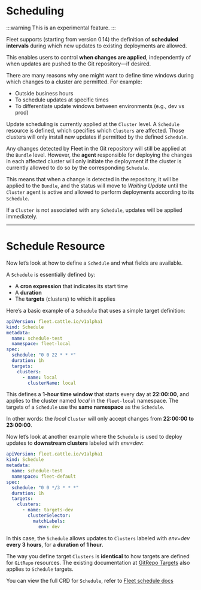 # Scheduling

:::warning
This is an experimental feature.
:::

Fleet supports (starting from version 0.14) the definition of **scheduled intervals** during which new updates to existing deployments are allowed.

This enables users to control **when changes are applied**, independently of when updates are pushed to the Git repository—if desired.

There are many reasons why one might want to define time windows during which changes to a cluster are permitted. For example:

* Outside business hours
* To schedule updates at specific times
* To differentiate update windows between environments (e.g., dev vs prod)

Update scheduling is currently applied at the `Cluster` level.
A `Schedule` resource is defined, which specifies which `Clusters` are affected. Those clusters will only install new updates if permitted by the defined `Schedule`.

Any changes detected by Fleet in the Git repository will still be applied at the `Bundle` level. However, the **agent** responsible for deploying the changes in each affected cluster will only initiate the deployment if the cluster is currently allowed to do so by the corresponding `Schedule`.

This means that when a change is detected in the repository, it will be applied to the `Bundle`, and the status will move to *Waiting Update* until the `Cluster` agent is active and allowed to perform deployments according to its `Schedule`.

If a `Cluster` is not associated with any `Schedule`, updates will be applied immediately.

---

# Schedule Resource

Now let’s look at how to define a `Schedule` and what fields are available.

A `Schedule` is essentially defined by:

* A **cron expression** that indicates its start time
* A **duration**
* The **targets** (clusters) to which it applies

Here’s a basic example of a `Schedule` that uses a simple target definition:

```yaml
apiVersion: fleet.cattle.io/v1alpha1
kind: Schedule
metadata:
  name: schedule-test
  namespace: fleet-local
spec:
  schedule: "0 0 22 * * *"
  duration: 1h
  targets:
    clusters:
      - name: local
        clusterName: local
```

This defines a **1-hour time window** that starts every day at **22:00:00**, and applies to the cluster named *local* in the `fleet-local` namespace.
The targets of a `Schedule` use the **same namespace** as the `Schedule`.

In other words: the *local* `Cluster` will only accept changes from **22:00:00 to 23:00:00**.

Now let’s look at another example where the `Schedule` is used to deploy updates to **downstream clusters** labeled with *env=dev*:

```yaml
apiVersion: fleet.cattle.io/v1alpha1
kind: Schedule
metadata:
  name: schedule-test
  namespace: fleet-default
spec:
  schedule: "0 0 */3 * * *"
  duration: 1h 
  targets:
    clusters:
      - name: targets-dev
        clusterSelector:
          matchLabels:
            env: dev
```

In this case, the `Schedule` allows updates to `Clusters` labeled with *env=dev* **every 3 hours**, for a **duration of 1 hour**.

The way you define target `Clusters` is **identical** to how targets are defined for `GitRepo` resources.
The existing documentation at [GitRepo Targets](./gitrepo-targets.md) also applies to `Schedule` targets.

You can view the full CRD for `Schedule`, refer to [Fleet schedule docs](ref-schedule.md)
